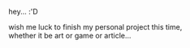 hey... :'D

wish me luck to finish my personal project this time,<br />
whether it be art or game or article...
